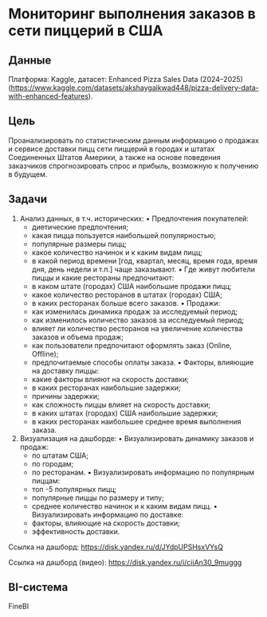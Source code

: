 # Мониторинг выполнения заказов в сети пиццерий в США


## Данные

Платформа: Kaggle, датасет: Enhanced Pizza Sales Data (2024–2025) (https://www.kaggle.com/datasets/akshaygaikwad448/pizza-delivery-data-with-enhanced-features).

## Цель

Проанализировать по статистическим данным информацию о продажах и сервисе доставки пицц сети пиццерий в городах и штатах Соединенных Штатов Америки, 
а также на основе поведения заказчиков спрогнозировать спрос и прибыль, возможную к получению в будущем.

## Задачи

1. Анализ данных, в т.ч. исторических:
  •	Предпочтения покупателей:
     * диетические предпочтения;
     * какая пицца пользуется наибольшей популярностью;
     * популярные размеры пицц;
     * какое количество начинок и к каким видам пицц;
     * в какой период времени [год, квартал, месяц, время года, время дня, день недели и т.п.] чаще заказывают.
  •	Где живут любители пиццы и какие рестораны предпочитают:
     * в каком штате (городах) США наибольшие продажи пицц;
     * какое количество ресторанов в штатах (городах) США;
     * в каких ресторанах больше всего заказов.
  •	Продажи:
     * как изменилась динамика продаж за исследуемый период;
     * как изменилось количество заказов за исследуемый период;
     * влияет ли количество ресторанов на увеличение количества заказов и объема продаж;
     * как пользователи предпочитают оформлять заказ (Online, Offline);
     * предпочитаемые способы оплаты заказа.
  •	Факторы, влияющие на доставку пиццы:
     * какие факторы влияют на скорость доставки;
     * в каких ресторанах наибольшие задержки;
     * причины задержки;
     * как сложность пиццы влияет на скорость доставки;
     * в каких штатах (городах) США наибольшие задержки;
     * в каких ресторанах наибольшее среднее время выполнения заказа.
2. Визуализация на дашборде:
   •	Визуализировать динамику заказов и продаж:
     * по штатам США;
     * по городам;
     * по ресторанам.
   •	Визуализировать информацию по популярным пиццам:
     * топ -5 популярных пицц;
     * популярные пиццы по размеру и типу;
     * среднее количество начинок и к каким видам пицц.
   •	Визуализировать информацию по доставке:
     * факторы, влияющие на скорость доставки;
     * эффективность доставки.

Ссылка на дашборд: https://disk.yandex.ru/d/JYdpUPSHsxVYsQ

Ссылка на дашборд (видео): https://disk.yandex.ru/i/ciiAn30_9muggg

## BI-система

FineBI
